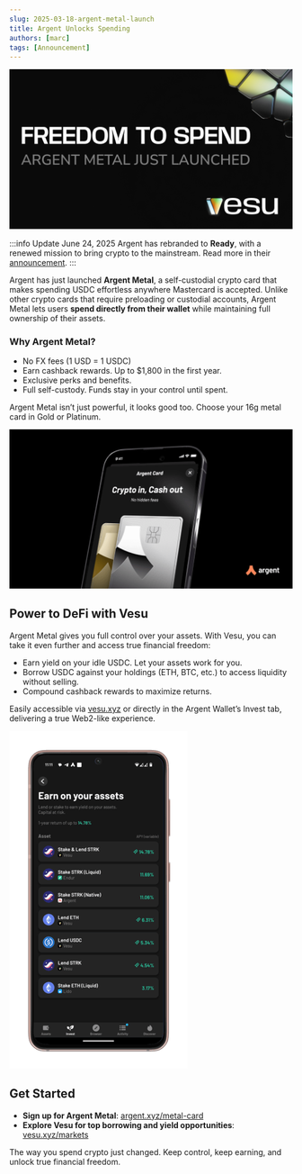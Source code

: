 ```yaml
---
slug: 2025-03-18-argent-metal-launch
title: Argent Unlocks Spending
authors: [marc]
tags: [Announcement]
---
```


![Welcome Argent Metal](Argent_card_v2.png)

:::info Update June 24, 2025
Argent has rebranded to **Ready**, with a renewed mission to bring crypto to the mainstream. Read more in their [announcement](https://www.ready.co/blog/argent-is-now-ready).
:::

Argent has just launched **Argent Metal**, a self-custodial crypto card that makes spending USDC effortless anywhere Mastercard is accepted. Unlike other crypto cards that require preloading or custodial accounts, Argent Metal lets users **spend directly from their wallet** while maintaining full ownership of their assets.

### Why Argent Metal?

- No FX fees (1 USD = 1 USDC)
- Earn cashback rewards. Up to $1,800 in the first year.
- Exclusive perks and benefits.
- Full self-custody. Funds stay in your control until spent.

Argent Metal isn’t just powerful, it looks good too. Choose your 16g metal card in Gold or Platinum. 

![Argent Card now available!](Card-press-02_blog.png)

## Power to DeFi with Vesu

Argent Metal gives you full control over your assets. With Vesu, you can take it even further and access true financial freedom:

- Earn yield on your idle USDC. Let your assets work for you.
- Borrow USDC against your holdings (ETH, BTC, etc.) to access liquidity without selling.  
- Compound cashback rewards to maximize returns.

Easily accessible via [vesu.xyz](https://vesu.xyz/) or directly in the Argent Wallet’s Invest tab, delivering a true Web2-like experience.

![Vesu integration into Argent Invest](argent_invest_blog.png)


## Get Started

- **Sign up for Argent Metal**: [argent.xyz/metal-card](https://www.argent.xyz/metal-card)  
- **Explore Vesu for top borrowing and yield opportunities**: [vesu.xyz/markets](https://vesu.xyz/markets)

The way you spend crypto just changed. Keep control, keep earning, and unlock true financial freedom.